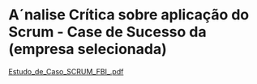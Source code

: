 # A´nalise Crítica sobre aplicação do Scrum - Case de Sucesso da (empresa selecionada)


[Estudo_de_Caso_SCRUM_FBI_.pdf](https://github.com/Nilton24/analise-critica-formacao-scrum/files/10049875/Estudo_de_Caso_SCRUM_FBI_.pdf)
